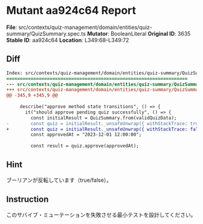 # Mutant aa924c64 Report

**File**: src/contexts/quiz-management/domain/entities/quiz-summary/QuizSummary.spec.ts
**Mutator**: BooleanLiteral
**Original ID**: 3635
**Stable ID**: aa924c64
**Location**: L349:68–L349:72

## Diff

```diff
Index: src/contexts/quiz-management/domain/entities/quiz-summary/QuizSummary.spec.ts
===================================================================
--- src/contexts/quiz-management/domain/entities/quiz-summary/QuizSummary.spec.ts	original
+++ src/contexts/quiz-management/domain/entities/quiz-summary/QuizSummary.spec.ts	mutated #3635
@@ -345,9 +345,9 @@
 
     describe("approve method state transitions", () => {
       it("should approve pending quiz successfully", () => {
         const initialResult = QuizSummary.from(validQuizData);
-        const quiz = initialResult._unsafeUnwrap({ withStackTrace: true });
+        const quiz = initialResult._unsafeUnwrap({ withStackTrace: false });
         const approvedAt = "2023-12-01 12:00:00";
 
         const result = quiz.approve(approvedAt);
```

## Hint

ブーリアンが反転しています（true/false）。

## Instruction

このサバイブ・ミューテーションを失敗させる最小テストを設計してください。
